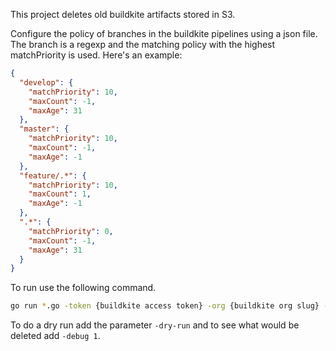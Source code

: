 
This project deletes old buildkite artifacts stored in S3.

Configure the policy of branches in the buildkite pipelines using a json file. The branch is a regexp and the matching policy with the highest matchPriority is used.
Here's an example:
```json
{
  "develop": {
    "matchPriority": 10,
    "maxCount": -1,
    "maxAge": 31
  },
  "master": {
    "matchPriority": 10,
    "maxCount": -1,
    "maxAge": -1
  },
  "feature/.*": {
    "matchPriority": 10,
    "maxCount": 1,
    "maxAge": -1
  },
  ".*": {
    "matchPriority": 0,
    "maxCount": -1,
    "maxAge": 31
  }
}
```

To run use the following command.
```bash
go run *.go -token {buildkite access token} -org {buildkite org slug} -branchConf branch-config.json -bucket {s3 bucket}
```

To do a dry run add the parameter `-dry-run` and to see what would be deleted add `-debug 1`.
